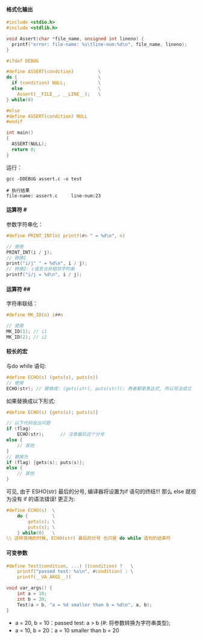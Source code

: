#### 格式化输出

```c
#include <stdio.h>
#include <stdlib.h>

void Assert(char *file_name, unsigned int lineno) {
  printf("error: file-name: %s\tline-num:%d\n", file_name, lineno);
}

#ifdef DEBUG

#define ASSERT(condition)         \
do {                              \
  if (condition) NULL;            \
  else                            \
    Assert(__FILE__, __LINE__);   \
} while(0)                    

#else 
#define ASSERT(condition) NULL
#endif

int main()
{
  ASSERT(NULL);
  return 0;
}
```

运行：

```shell
gcc -DDEBUG assert.c -o test

# 执行结果
file-name: assert.c     line-num:23
```



#### 运算符 \#

参数字符串化：

```c
#define PRINT_INT(n) printf(#n " = %d\n", n)

// 使用
PRINT_INT(i / j);
// 转换1
print("i/j" " = %d\n", i / j);
// 转换2: c语言合并相邻字符串
printf("i/j = %d\n", i / j);
```



#### 运算符 \##

字符串联结：

```c
#define MK_ID(n) i##n

// 使用
MK_ID(1); // i1
MK_ID(2); // i2
```



#### 较长的宏

与do while 语句:

```c
#define ECHO(s) (gets(s), puts(s))
// 使用
ECHO(str); // 替换成: (gets(str), puts(str)); 两者都是表达式, 所以写法成立
```

如果替换成以下形式:

```c
#define ECHO(s) {gets(s); puts(s)}

// 以下代码会出问题
if (flag) 
    ECHO(str);      // 注意最后这个分号
else {
    // 其他
}
// 替换为
if (flag) {gets(s); puts(s)}; 
else {
    // 其他
}
```

可见, 由于 ESHO(str) 最后的分号, 编译器将设置为if 语句的终结!!! 那么 else 就视为没有 if 的语法错误! 更正为:

```c
#define ECHO(s)  \
    do {         \
        gets(s); \
        puts(s); \
    } while(0)   \
\\ 这样使用的时候, ECHO(str) 最后的分号 也只是 do while 语句的结束符
```



#### 可变参数

```c
#define Test(condition, ...) ((condition) ?   \
    printf("passed test: %s\n", #condition) : \
    printf(__VA_ARGS__))

void var_args() {
    int a = 10;
    int b = 20;
    Test(a > b, "a = %d smaller than b = %d\n", a, b);
}
```

- a = 20, b = 10：passed test: a > b (#: 将参数转换为字符串类型);
- a = 10, b = 20：a = 10 smaller than b = 20
